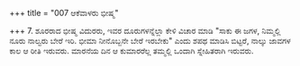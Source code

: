 +++
title = "007 ಆಕೆವಾಳರು ಭೀಷ್ಮ"

+++
7. ಶೂರರಾದ ಭೀಷ್ಮ ವಿದುರರು, ಇವರ ದೂರುಗಳನ್ನೆಲ್ಲಾ ಕೇಳಿ ವಿಚಾರ ಮಾಡಿ "ಸಾಕು ಈ ಜಗಳ, ನಿಮ್ಮಲ್ಲಿ ನೂರು ನಾಲ್ವರು ಬೇರೆ ಇರಿ. ಭೀಮಾ ನೀನೊಬ್ಬನೇ ಬೇರೆ ಇರಬೇಕು" ಎಂದು ಶಪಥ ಮಾಡಿಸಿ ಬಿಟ್ಟರೆ, ನಾಲ್ಕು ಜಾವಗಳ ಕಾಲ ಆ ರೀತಿ ಇರುವರು. ಮಾರನೆಯ ದಿನ ಆ ಕುಮಾರರೆಲ್ಲ ತಮ್ಮಲ್ಲಿ ಒಂದಾಗಿ ಸ್ನೇಹಿತರಾಗಿ ಇರುವರು.
